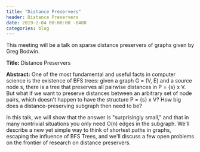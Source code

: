```yaml
---
title: "Distance Preservers"
header: Distance Preservers
date: 2019-2-04 00:00:00 -0400
categories: blog
---
```


This meeting will be a talk on sparse distance preservers of graphs given by Greg Bodwin.

__Title:__ Distance Preservers

__Abstract:__
One of the most fundamental and useful facts in computer science is the existence of BFS trees: given a graph G = (V, E) and a source node s, there is a tree that preserves all pairwise distances in P = {s} x V.  But what if we want to preserve distances between an arbitrary set of node pairs, which doesn't happen to have the structure P = {s} x V?  How big does a distance-preserving subgraph then need to be?

In this talk, we will show that the answer is "surprisingly small," and that in many nontrivial situations you only need O(n) edges in the subgraph.  We'll describe a new yet simple way to think of shortest paths in graphs, escaping the influence of BFS Trees, and we'll discuss a few open problems on the frontier of research on distance preservers.
